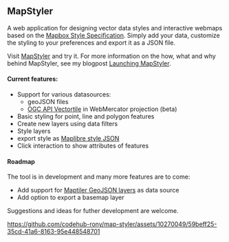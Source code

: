 ## MapStyler

A web application for designing vector data styles and interactive webmaps based on the [Mapbox Style Specification](https://docs.mapbox.com/mapbox-gl-js/style-spec/). Simply add your data, customize the styling to your preferences and export it as a JSON file.

Visit [MapStyler](https://mapstyler.com) and try it. For more information on the how, what and why behind MapStyler, see my blogpost [Launching MapStyler](https://www.oneprojectatatime.nl/launching-mapstyler/).

#### Current features:

- Support for various datasources:
  - geoJSON files
  - [OGC API Vectortile](https://github.com/opengeospatial/ogcapi-tiles) in WebMercator projection (beta)
- Basic styling for point, line and polygon features
- Create new layers using data filters
- Style layers
- export style as [Maplibre style JSON](https://maplibre.org/maplibre-style-spec/)
- Click interaction to show attributes of features

#### Roadmap

The tool is in development and many more features are to come:

- Add support for [Maptiler GeoJSON layers](https://docs.maptiler.com/sdk-js/examples/geojson-polygon/) as data source
- Add option to export a basemap layer

Suggestions and ideas for futher development are welcome.

https://github.com/codehub-rony/map-styler/assets/10270049/59beff25-35cd-41a6-8163-95e448548701
